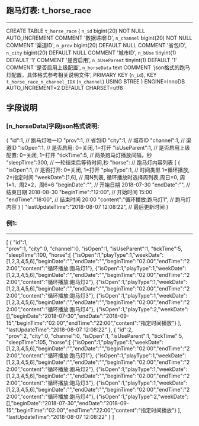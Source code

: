 
## 跑马灯表: t_horse_race
-----------------------------------------------------------------------------------
CREATE TABLE `t_horse_race` (
  `n_id` bigint(20) NOT NULL AUTO_INCREMENT COMMENT '数据递增ID',
  `n_channel` bigint(20) NOT NULL COMMENT '渠道ID',
  `n_prov` bigint(20) DEFAULT NULL COMMENT '省包ID',
  `n_city` bigint(20) DEFAULT NULL COMMENT '城市ID',
  `n_bUse` tinyint(1) DEFAULT '1' COMMENT '是否启用',
  `n_bUseParent` tinyint(1) DEFAULT '1' COMMENT '是否启用上级配置',
  `n_horseData` text COMMENT 'json格式的跑马灯配置，具体格式参考相关说明文件',
  PRIMARY KEY (`n_id`),
  KEY `t_horse_race_n_channel_IDX` (`n_channel`) USING BTREE
) ENGINE=InnoDB AUTO_INCREMENT=2 DEFAULT CHARSET=utf8


## 字段说明

### [n_horseData]字段json格式说明:
{
"id":1, 					    // 跑马灯唯一ID
"prov":1, 					    // 省包ID
"city":1, 					    // 城市ID
"channel":1, 					// 渠道ID
"isOpen":1, 					// 是否启用: 0=关闭, 1=打开
"isUseParent":1, 				// 是否启用上级配置: 0=关闭, 1=打开
"tickTime":5, 					// 两条跑马灯播放间隔，秒
"sleepTime":300, 				// 一轮结束后等待时间,秒
"horse":  						// 跑马灯内容列表
[
{
"isOpen":1, 					// 是否打开: 0=关闭, 1=打开
"playType":1, 					// 时间类型 1=循环播放, 2=指定时间
"weekDate":[1,6],  				// 周N列表, 循环播放时选择周列表,周日=0, 周1=1，周2=2，周6=6
"beginDate":"", 				// 开始日期 2018-07-30
"endDate":"",  					// 结束日期 2018-08-30
"beginTime":"12:00",			// 开始时间 15:00
"endTime":"18:00",				// 结束时间 20:00
"content":"循环播放:跑马灯1",	// 跑马灯内容
}
]
"lastUpdateTime":"2018-08-07 12:08:22", // 最后更新时间
}


### 例1:
------------------------------------------------------ 
[
{
"id":1, 	
"prov":1, 
"city":0,
"channel":0, 
"isOpen":1, 
"isUseParent":1,
"tickTime":5,
"sleepTime":100,
"horse":[
{"isOpen":1,"playType":1,"weekDate":[1,2,3,4,5,6],"beginDate":"","endDate":"","beginTime":"02:00","endTime":"22:00","content":"循环播放:跑马灯1"},
{"isOpen":1,"playType":1,"weekDate":[1,2,3,4,5,6],"beginDate":"","endDate":"","beginTime":"02:00","endTime":"22:00","content":"循环播放:跑马灯2"},
{"isOpen":1,"playType":1,"weekDate":[1,2,3,4,5,6],"beginDate":"","endDate":"","beginTime":"02:00","endTime":"22:00","content":"循环播放:跑马灯3"},
{"isOpen":1,"playType":1,"weekDate":[1,2,3,4,5,6],"beginDate":"","endDate":"","beginTime":"02:00","endTime":"22:00","content":"循环播放:跑马灯4"},
{"isOpen":1,"playType":2,"weekDate":[],"beginDate":"2018-07-30","endDate":"2018-09-15","beginTime":"02:00","endTime":"22:00","content":"指定时间播放"}
],
"lastUpdateTime":"2018-08-07 12:08:22"
},
{
"id":2, 	
"prov":2, 
"city":0,
"channel":0, 
"isOpen":1, 
"isUseParent":1,
"tickTime":5,
"sleepTime":105,
"horse":[
{"isOpen":1,"playType":1,"weekDate":[1,2,3,4,5,6],"beginDate":"","endDate":"","beginTime":"02:00","endTime":"22:00","content":"循环播放:跑马灯1"},
{"isOpen":1,"playType":1,"weekDate":[1,2,3,4,5,6],"beginDate":"","endDate":"","beginTime":"02:00","endTime":"22:00","content":"循环播放:跑马灯2"},
{"isOpen":1,"playType":1,"weekDate":[1,2,3,4,5,6],"beginDate":"","endDate":"","beginTime":"02:00","endTime":"22:00","content":"循环播放:跑马灯3"},
{"isOpen":1,"playType":1,"weekDate":[1,2,3,4,5,6],"beginDate":"","endDate":"","beginTime":"02:00","endTime":"22:00","content":"循环播放:跑马灯4"},
{"isOpen":1,"playType":2,"weekDate":[],"beginDate":"2018-07-30","endDate":"2018-09-15","beginTime":"02:00","endTime":"22:00","content":"指定时间播放"}
],
"lastUpdateTime":"2018-08-07 12:08:22"
}
]


